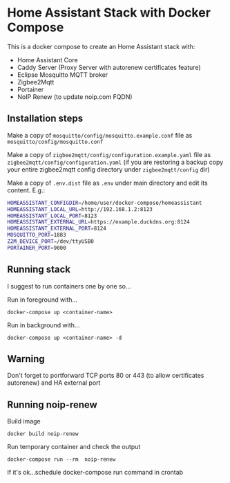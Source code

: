 # Home Assistant Stack with Docker Compose

This is a docker compose to create an Home Assistant stack with:

- Home Assistant Core
- Caddy Server (Proxy Server with autorenew certificates feature)
- Eclipse Mosquitto MQTT broker
- Zigbee2Mqtt
- Portainer
- NoIP Renew (to update noip.com FQDN)

## Installation steps

Make a copy of `mosquitto/config/mosquitto.example.conf` file as `mosquitto/config/mosquitto.conf`

Make a copy of `zigbee2mqtt/config/configuration.example.yaml` file as `zigbee2mqtt/config/configuration.yaml`
(if you are restoring a backup copy your entire zigbee2mqtt config directory under `zigbee2mqtt/config` dir)

Make a copy of `.env.dist` file as `.env` under main directory and edit its content. E.g.:

```bash
HOMEASSISTANT_CONFIGDIR=/home/user/docker-compose/homeassistant
HOMEASSISTANT_LOCAL_URL=http://192.168.1.2:8123
HOMEASSISTANT_LOCAL_PORT=8123
HOMEASSISTANT_EXTERNAL_URL=https://example.duckdns.org:8124
HOMEASSISTANT_EXTERNAL_PORT=8124
MOSQUITTO_PORT=1883
Z2M_DEVICE_PORT=/dev/ttyUSB0
PORTAINER_PORT=9000
```

## Running stack

I suggest to run containers one by one so...

Run in foreground with...

`docker-compose up <container-name>`

Run in background with...

`docker-compose up <container-name> -d`

## Warning

Don't forget to portforward TCP ports 80 or 443 (to allow certificates autorenew) and HA external port

## Running noip-renew

Build image

`docker build noip-renew`

Run temporary container and check the output

`docker-compose run --rm  noip-renew`

If it's ok...schedule docker-compose run command in crontab